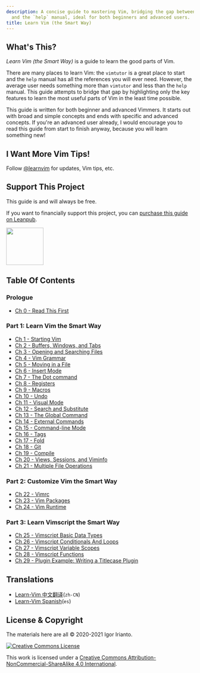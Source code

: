 ```yaml
---
description: A concise guide to mastering Vim, bridging the gap between `vimtutor`
  and the `help` manual, ideal for both beginners and advanced users.
title: Learn Vim (the Smart Way)
---
```


## What's This?

*Learn Vim (the Smart Way)* is a guide to learn the good parts of Vim.

There are many places to learn Vim: the `vimtutor` is a great place to start and the `help` manual has all the references you will ever need. However, the average user needs something more than `vimtutor` and less than the `help` manual. This guide attempts to bridge that gap by highlighting only the key features to learn the most useful parts of Vim in the least time possible.

This guide is written for both beginner and advanced Vimmers. It starts out with broad and simple concepts and ends with specific and advanced concepts. If you're an advanced user already, I would encourage you to read this guide from start to finish anyway, because you will learn something new!

## I Want More Vim Tips!

Follow [@learnvim](https://twitter.com/learnvim) for updates, Vim tips, etc.

## Support This Project

This guide is and will always be free.

If you want to financially support this project, you can [purchase this guide on Leanpub](https://leanpub.com/learnvim).

<a href="https://leanpub.com/learnvim"><img src="/vim/images/learn-vim-cover.png" width="100"></a>

## Table Of Contents

### Prologue

- [Ch 0     - Read This First](ch00_read_this_first)

### Part 1: Learn Vim the Smart Way

- [Ch 1     - Starting Vim](ch01_starting_vim)
- [Ch 2     - Buffers, Windows, and Tabs](ch02_buffers_windows_tabs)
- [Ch 3     - Opening and Searching Files](ch03_searching_files)
- [Ch 4     - Vim Grammar](ch04_vim_grammar)
- [Ch 5     - Moving in a File](ch05_moving_in_file)
- [Ch 6     - Insert Mode](ch06_insert_mode)
- [Ch 7     - The Dot command](ch07_the_dot_command)
- [Ch 8     - Registers](ch08_registers)
- [Ch 9     - Macros](ch09_macros)
- [Ch 10    - Undo](ch10_undo)
- [Ch 11    - Visual Mode](ch11_visual_mode)
- [Ch 12    - Search and Substitute](ch12_search_and_substitute)
- [Ch 13    - The Global Command](ch13_the_global_command)
- [Ch 14    - External Commands](ch14_external_commands)
- [Ch 15    - Command-line Mode](ch15_command-line_mode)
- [Ch 16    - Tags](ch16_tags)
- [Ch 17    - Fold](ch17_fold)
- [Ch 18    - Git](ch18_git)
- [Ch 19    - Compile](ch19_compile)
- [Ch 20    - Views, Sessions, and Viminfo](ch20_views_sessions_viminfo)
- [Ch 21    - Multiple File Operations](ch21_multiple_file_operations)

### Part 2: Customize Vim the Smart Way

- [Ch 22 - Vimrc](ch22_vimrc)
- [Ch 23 - Vim Packages](ch23_vim_packages)
- [Ch 24 - Vim Runtime](ch24_vim_runtime)

### Part 3: Learn Vimscript the Smart Way

- [Ch 25 - Vimscript Basic Data Types](ch25_vimscript_basic_data_types)
- [Ch 26 - Vimscript Conditionals And Loops](ch26_vimscript_conditionals_and_loops)
- [Ch 27 - Vimscript Variable Scopes](ch27_vimscript_variable_scopes)
- [Ch 28 - Vimscript Functions](ch28_vimscript_functions)
- [Ch 29 - Plugin Example: Writing a Titlecase Plugin](ch29_plugin_example_writing-a-titlecase-plugin)

## Translations
- [Learn-Vim 中文翻译](https://github.com/wsdjeg/Learn-Vim_zh_cn)(`zh-CN`)
- [Learn-Vim Spanish](https://github.com/victorhck/learn-Vim-es)(`es`)

## License & Copyright
The materials here are all © 2020-2021 Igor Irianto.

<a rel="license" href="http://creativecommons.org/licenses/by-nc-sa/4.0/"><img alt="Creative Commons License" style="border-width:0" src="https://licensebuttons.net/l/by-nc-sa/4.0/88x31.png" /></a><br />

This work is licensed under a <a rel="license" href="http://creativecommons.org/licenses/by-nc-sa/4.0/">Creative Commons Attribution-NonCommercial-ShareAlike 4.0 International</a>.
